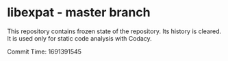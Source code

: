 # libexpat - master branch

This repository contains frozen state of the repository.
Its history is cleared. It is used only for static code
analysis with Codacy.

Commit Time: 1691391545